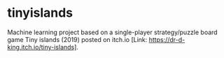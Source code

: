 # tinyislands
Machine learning project based on a single-player strategy/puzzle board game Tiny islands (2019) posted on itch.io [Link: https://dr-d-king.itch.io/tiny-islands]. 
